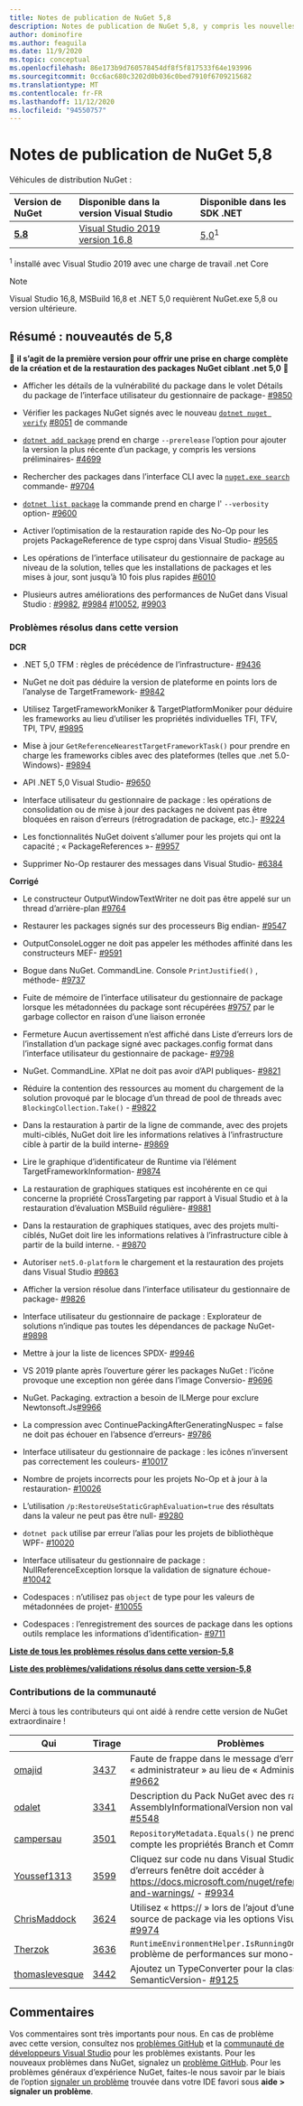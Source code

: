 ```yaml
---
title: Notes de publication de NuGet 5,8
description: Notes de publication de NuGet 5,8, y compris les nouvelles fonctionnalités, les correctifs de bogues et DCR.
author: dominofire
ms.author: feaguila
ms.date: 11/9/2020
ms.topic: conceptual
ms.openlocfilehash: 86e173b9d760578454df8f5f817533f64e193996
ms.sourcegitcommit: 0cc6ac680c3202d0b036c0bed7910f6709215682
ms.translationtype: MT
ms.contentlocale: fr-FR
ms.lasthandoff: 11/12/2020
ms.locfileid: "94550757"
---
```

# <a name="nuget-58-release-notes"></a>Notes de publication de NuGet 5,8

Véhicules de distribution NuGet :

| Version de NuGet | Disponible dans la version Visual Studio | Disponible dans les SDK .NET |
|:---|:---|:---|
| [**5.8**](https://nuget.org/downloads) | [Visual Studio 2019 version 16,8](https://visualstudio.microsoft.com/downloads/) | [5,0](https://dotnet.microsoft.com/download/dotnet-core/5.0)<sup>1</sup> |

<sup>1</sup> installé avec Visual Studio 2019 avec une charge de travail .net Core
  
> [!NOTE]
> Visual Studio 16,8, MSBuild 16,8 et .NET 5,0 requièrent NuGet.exe 5,8 ou version ultérieure.


## <a name="summary-whats-new-in-58"></a>Résumé : nouveautés de 5,8
🎉 **il s’agit de la première version pour offrir une prise en charge complète de la création et de la restauration des packages NuGet ciblant .net 5,0** 🎉

* Afficher les détails de la vulnérabilité du package dans le volet Détails du package de l’interface utilisateur du gestionnaire de package- [#9850](https://github.com/NuGet/Home/issues/9850)

* Vérifier les packages NuGet signés avec le nouveau [`dotnet nuget verify`](https://docs.microsoft.com/dotnet/core/tools/dotnet-nuget-verify) [#8051](https://github.com/NuGet/Home/issues/8051) de commande

* [`dotnet add package`](https://docs.microsoft.com/dotnet/core/tools/dotnet-add-package#:~:text=dotnet%20add%20package%201%20Name%202%20Synopsis%203,when%20targeting%20a%20specific%20framework.%20...%206%20Examples) prend en charge `--prerelease` l’option pour ajouter la version la plus récente d’un package, y compris les versions préliminaires- [#4699](https://github.com/NuGet/Home/issues/4699)

* Rechercher des packages dans l’interface CLI avec la [`nuget.exe search`](https://docs.microsoft.com/nuget/reference/cli-reference/cli-ref-search) commande- [#9704](https://github.com/NuGet/Home/issues/9704)

* [`dotnet list package`](https://docs.microsoft.com/dotnet/core/tools/dotnet-list-package) la commande prend en charge l' `--verbosity` option- [#9600](https://github.com/NuGet/Home/issues/9600)

* Activer l’optimisation de la restauration rapide des No-Op pour les projets PackageReference de type csproj dans Visual Studio- [#9565](https://github.com/NuGet/Home/issues/9565)

* Les opérations de l’interface utilisateur du gestionnaire de package au niveau de la solution, telles que les installations de packages et les mises à jour, sont jusqu’à 10 fois plus rapides [#6010](https://github.com/NuGet/Home/issues/6010)

* Plusieurs autres améliorations des performances de NuGet dans Visual Studio : [#9982](https://github.com/NuGet/Home/issues/9982), [#9984](https://github.com/NuGet/Home/issues/9984) [#10052](https://github.com/NuGet/Home/issues/10052), [#9903](https://github.com/NuGet/Home/issues/9903)


### <a name="issues-fixed-in-this-release"></a>Problèmes résolus dans cette version

**DCR**

* .NET 5,0 TFM : règles de précédence de l’infrastructure- [#9436](https://github.com/NuGet/Home/issues/9436)

* NuGet ne doit pas déduire la version de plateforme en points lors de l’analyse de TargetFramework- [#9842](https://github.com/NuGet/Home/issues/9842)

* Utilisez TargetFrameworkMoniker & TargetPlatformMoniker pour déduire les frameworks au lieu d’utiliser les propriétés individuelles TFI, TFV, TPI, TPV, [#9895](https://github.com/NuGet/Home/issues/9895)

* Mise à jour `GetReferenceNearestTargetFrameworkTask()` pour prendre en charge les frameworks cibles avec des plateformes (telles que .net 5.0-Windows)- [#9894](https://github.com/NuGet/Home/issues/9894)

* API .NET 5,0 Visual Studio- [#9650](https://github.com/NuGet/Home/issues/9650)

* Interface utilisateur du gestionnaire de package : les opérations de consolidation ou de mise à jour des packages ne doivent pas être bloquées en raison d’erreurs (rétrogradation de package, etc.)- [#9224](https://github.com/NuGet/Home/issues/9224)

* Les fonctionnalités NuGet doivent s’allumer pour les projets qui ont la capacité ; « PackageReferences »- [#9957](https://github.com/NuGet/Home/issues/9957)

* Supprimer No-Op restaurer des messages dans Visual Studio- [#6384](https://github.com/NuGet/Home/issues/6384)

**Corrigé**

* Le constructeur OutputWindowTextWriter ne doit pas être appelé sur un thread d’arrière-plan [#9764](https://github.com/NuGet/Home/issues/9764)

* Restaurer les packages signés sur des processeurs Big endian- [#9547](https://github.com/NuGet/Home/issues/9547)

* OutputConsoleLogger ne doit pas appeler les méthodes affinité dans les constructeurs MEF- [#9591](https://github.com/NuGet/Home/issues/9591)

* Bogue dans NuGet. CommandLine. Console `PrintJustified()` , méthode- [#9737](https://github.com/NuGet/Home/issues/9737)

* Fuite de mémoire de l’interface utilisateur du gestionnaire de package lorsque les métadonnées du package sont récupérées [#9757](https://github.com/NuGet/Home/issues/9757) par le garbage collector en raison d’une liaison erronée

* Fermeture Aucun avertissement n’est affiché dans Liste d’erreurs lors de l’installation d’un package signé avec packages.config format dans l’interface utilisateur du gestionnaire de package- [#9798](https://github.com/NuGet/Home/issues/9798)

* NuGet. CommandLine. XPlat ne doit pas avoir d’API publiques- [#9821](https://github.com/NuGet/Home/issues/9821)

* Réduire la contention des ressources au moment du chargement de la solution provoqué par le blocage d’un thread de pool de threads avec `BlockingCollection.Take()`  -  [#9822](https://github.com/NuGet/Home/issues/9822)

* Dans la restauration à partir de la ligne de commande, avec des projets multi-ciblés, NuGet doit lire les informations relatives à l’infrastructure cible à partir de la build interne- [#9869](https://github.com/NuGet/Home/issues/9869)

* Lire le graphique d’identificateur de Runtime via l’élément TargetFrameworkInformation- [#9874](https://github.com/NuGet/Home/issues/9874)

* La restauration de graphiques statiques est incohérente en ce qui concerne la propriété CrossTargeting par rapport à Visual Studio et à la restauration d’évaluation MSBuild régulière- [#9881](https://github.com/NuGet/Home/issues/9881)

* Dans la restauration de graphiques statiques, avec des projets multi-ciblés, NuGet doit lire les informations relatives à l’infrastructure cible à partir de la build interne. - [#9870](https://github.com/NuGet/Home/issues/9870)

* Autoriser `net5.0-platform` le chargement et la restauration des projets dans Visual Studio [#9863](https://github.com/NuGet/Home/issues/9863)

* Afficher la version résolue dans l’interface utilisateur du gestionnaire de package- [#9826](https://github.com/NuGet/Home/issues/9826)

* Interface utilisateur du gestionnaire de package : Explorateur de solutions n’indique pas toutes les dépendances de package NuGet- [#9898](https://github.com/NuGet/Home/issues/9898)

* Mettre à jour la liste de licences SPDX- [#9946](https://github.com/NuGet/Home/issues/9946)

* VS 2019 plante après l’ouverture gérer les packages NuGet : l’icône provoque une exception non gérée dans l’image Conversio- [#9696](https://github.com/NuGet/Home/issues/9696)

* NuGet. Packaging. extraction a besoin de ILMerge pour exclure Newtonsoft.Js[#9966](https://github.com/NuGet/Home/issues/9966)

* La compression avec ContinuePackingAfterGeneratingNuspec = false ne doit pas échouer en l’absence d’erreurs- [#9786](https://github.com/NuGet/Home/issues/9786)

* Interface utilisateur du gestionnaire de package : les icônes n’inversent pas correctement les couleurs- [#10017](https://github.com/NuGet/Home/issues/10017)

* Nombre de projets incorrects pour les projets No-Op et à jour à la restauration- [#10026](https://github.com/NuGet/Home/issues/10026)

* L’utilisation `/p:RestoreUseStaticGraphEvaluation=true` des résultats dans la valeur ne peut pas être null- [#9280](https://github.com/NuGet/Home/issues/9280)

* `dotnet pack` utilise par erreur l’alias pour les projets de bibliothèque WPF- [#10020](https://github.com/NuGet/Home/issues/10020)

* Interface utilisateur du gestionnaire de package : NullReferenceException lorsque la validation de signature échoue- [#10042](https://github.com/NuGet/Home/issues/10042)

* Codespaces : n’utilisez pas `object` de type pour les valeurs de métadonnées de projet- [#10055](https://github.com/NuGet/Home/issues/10055)

* Codespaces : l’enregistrement des sources de package dans les options outils remplace les informations d’identification- [#9711](https://github.com/NuGet/Home/issues/9711)


**[Liste de tous les problèmes résolus dans cette version-5,8](https://app.zenhub.com/workspaces/nuget-client-team-55aec9a240305cf007585881/reports/release?release=5f03519b777e78b4ffb2edeb)**

**[Liste des problèmes/validations résolus dans cette version-5,8](https://github.com/NuGet/NuGet.Client/compare/5.7.0.6726...5.8.0.6930)**

### <a name="community-contributions"></a>Contributions de la communauté

Merci à tous les contributeurs qui ont aidé à rendre cette version de NuGet extraordinaire !

|Qui|Tirage|Problèmes|
|----|----|----|
[omajid](https://github.com/omajid) | [3437](https://github.com/NuGet/NuGet.Client/pull/3437) | Faute de frappe dans le message d’erreur. « administrateur » au lieu de « Administrator »- [#9662](https://github.com/NuGet/Home/issues/9662)
[odalet](https://github.com/odalet) | [3341](https://github.com/NuGet/NuGet.Client/pull/3341) | Description du Pack NuGet avec des rapports de AssemblyInformationalVersion non valides»- [#5548](https://github.com/NuGet/Home/issues/5548)
[campersau](https://github.com/campersau) | [3501](https://github.com/NuGet/NuGet.Client/pull/3501) | `RepositoryMetadata.Equals()` ne prend pas en compte les propriétés Branch et Commit- [#9613](https://github.com/NuGet/Home/issues/9613)
[Youssef1313](https://github.com/Youssef1313) | [3599](https://github.com/NuGet/NuGet.Client/pull/3599) | Cliquez sur code nu dans Visual Studio liste d’erreurs fenêtre doit accéder à https://docs.microsoft.com/nuget/reference/errors-and-warnings/  -  [#9934](https://github.com/NuGet/Home/issues/9934)
[ChrisMaddock](https://github.com/ChrisMaddock) | [3624](https://github.com/NuGet/NuGet.Client/pull/3624) | Utilisez « https:// » lors de l’ajout d’une nouvelle source de package via les options Visual Studio- [#9974](https://github.com/NuGet/Home/issues/9974)
[Therzok](https://github.com/Therzok) | [3636](https://github.com/NuGet/NuGet.Client/pull/3636) | `RuntimeEnvironmentHelper.IsRunningOnVisualStudio` problème de performances sur mono- [#9989](https://github.com/NuGet/Home/issues/9989)
[thomaslevesque](https://github.com/thomaslevesque) | [3442](https://github.com/NuGet/NuGet.Client/pull/3442) | Ajoutez un TypeConverter pour la classe SemanticVersion- [#9125](https://github.com/NuGet/Home/issues/9125)


## <a name="feedback-welcome"></a>Commentaires

Vos commentaires sont très importants pour nous.  En cas de problème avec cette version, consultez nos [problèmes GitHub](https://github.com/NuGet/Home/issues) et la [communauté de développeurs Visual Studio](https://developercommunity.visualstudio.com/) pour les problèmes existants.  Pour les nouveaux problèmes dans NuGet, signalez un [problème GitHub](hhttps://github.com/NuGet/Home/issues/new).
Pour les problèmes généraux d’expérience NuGet, faites-le nous savoir par le biais de l’option [signaler un problème](https://docs.microsoft.com/visualstudio/ide/how-to-report-a-problem-with-visual-studio) trouvée dans votre IDE favori sous **aide > signaler un problème**.
